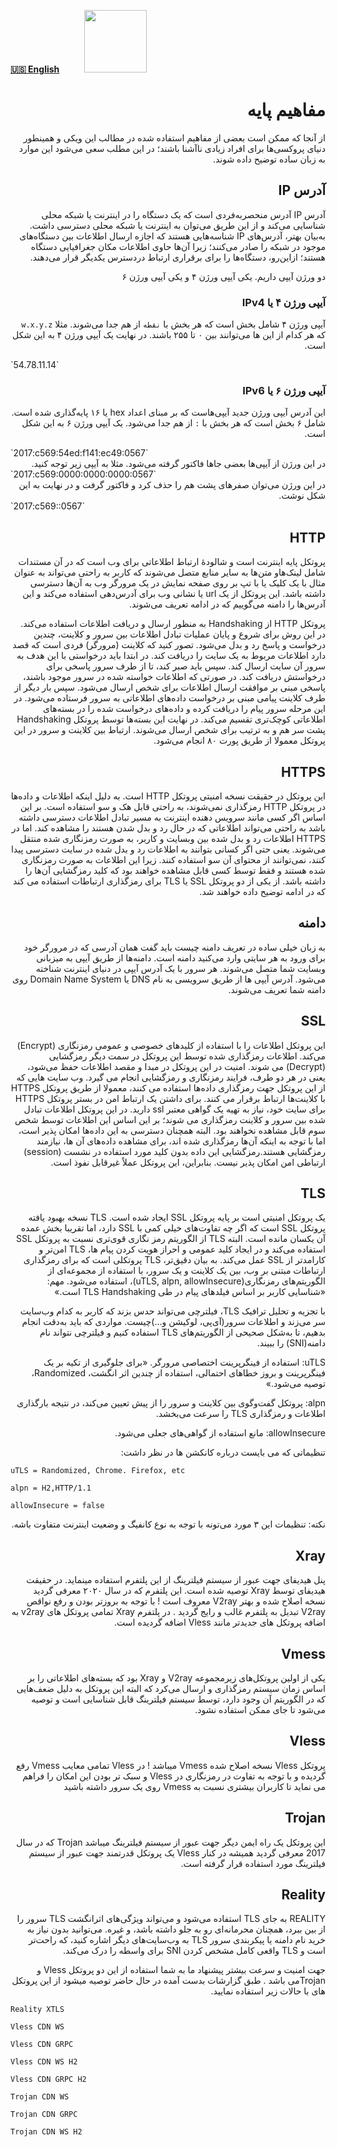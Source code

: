 [**🇺🇸 English**](https://github.com/hiddify/hiddify-config/wiki/Basic-Concepts)&nbsp;&nbsp;&nbsp;&nbsp;&nbsp;&nbsp;&nbsp;&nbsp;&nbsp;&nbsp;<a href="https://github.com/hiddify/hiddify-config/wiki/%D9%87%D9%85%D9%87-%D8%A2%D9%85%D9%88%D8%B2%D8%B4%E2%80%8C%D9%87%D8%A7-%D9%88-%D9%88%DB%8C%D8%AF%D8%A6%D9%88%D9%87%D8%A7"><img width="100" src="https://github.com/hiddify/hiddify-config/assets/125398461/3704cd84-eee6-4c45-abe7-3c02936bbebb" /></a>

<div dir="rtl" markdown="1">

# مفاهیم پایه

از آنجا که ممکن است بعضی از مفاهیم استفاده شده در مطالب این ویکی و همینطور دنیای پروکسی‌ها برای افراد زیادی ناآشنا باشند؛ در این مطلب سعی می‌شود این موارد به زبان ساده توضیح داده شوند.

## آدرس IP
 آدرس IP آدرس منحصر‌به‌فردی است که یک دستگاه را در اینترنت یا شبکه محلی شناسایی می‌کند و از این طریق می‌توان به اینترنت یا شبکه محلی دسترسی داشت. به‌بیان بهتر، آدرس‌های IP شناسه‌‌هایی هستند که اجازه ارسال اطلاعات بین دستگاه‌های موجود در شبکه را صادر می‌کنند؛ زیرا آن‌ها حاوی اطلاعات مکان جغرافیایی دستگاه هستند؛ از‌این‌رو، دستگاه‌ها را برای برقراری ارتباط دردسترس یکدیگر قرار می‌دهند.

دو ورژن آیپی داریم. یکی آیپی ورژن ۴ و یکی آیپی ورژن ۶

### آیپی ورژن ۴ یا IPv4
آیپی ورژن ۴ شامل  بخش است که هر بخش با `نقطه` از هم جدا می‌شوند. مثلا `w.x.y.z` که هر کدام از این ها می‌توانند بین ۰ تا ۲۵۵ باشند. در نهایت یک آیپی ورژن ۴ به این شکل است.

<div dir="ltr" markdown=1>
`54.78.11.14`
</div>

### آیپی ورژن ۶ یا IPv6
این آدرس آیپی ورژن جدید آیپی‌هاست که بر مبنای اعداد hex یا ۱۶ پایه‌گذاری شده است. شامل ۶ بخش است که هر بخش با `:` از هم جدا می‌شود. یک آیپی ورژن ۶ به این شکل است.

<div dir="ltr" markdown=1>
`2017:c569:54ed:f141:ec49:0567`
</div>
در این ورژن از آیپی‌ها بعضی جاها فاکتور گرفته می‌شود. مثلا به آیپی زیر توجه کنید.
<div dir="ltr" markdown=1>
`2017:c569:0000:0000:0000:0567`
</div>
در این ورژن می‌توان صفرهای پشت هم را حذف کرد و فاکتور گرفت و در نهایت به این شکل نوشت.
<div dir="ltr" markdown=1>
`2017:c569::0567`
</div>

## HTTP
پروتکل پایه اینترنت است و شالودهٔ ارتباط اطلاعاتی برای وب است که در آن مستندات شامل لینک‌هاو متن‌ها به سایر منابع متصل می‌شوند که کاربر به راحتی می‌تواند به عنوان مثال با یک کلیک یا با تپ بر روی صفحه نمایش در یک مرورگر وب به آن‌ها دسترسی داشته باشد. این پروتکل از یک url یا نشانی وب برای آدرس‌دهی استفاده می‌کند و این آدرس‌ها را دامنه می‌گوییم که در ادامه تعریف می‌شوند. 

پروتکل HTTP از Handshaking به منظور ارسال و دریافت اطلاعات استفاده می‌کند. در این روش برای شروع و پایان عملیات تبادل اطلاعات بین سرور و کلاینت، چندین درخواست و پاسخ رد و بدل می‌شود. تصور کنید که کلاینت (مرورگر) فردی است که قصد دارد اطلاعات مربوط به یک سایت را دریافت کند. در ابتدا باید درخواستی با این هدف به سرور آن سایت ارسال کند. سپس باید صبر کند، تا از طرف سرور پاسخی برای درخواستش دریافت کند. در صورتی که اطلاعات خواسته شده در سرور موجود باشند، پاسخی مبنی بر موافقت ارسال اطلاعات برای شخص ارسال می‌شود.
سپس بار دیگر از طرف کلاینت پیامی مبنی بر درخواست داده‌های اطلاعاتی به سرور فرستاده می‌شود. در این مرحله سرور پیام را دریافت کرده و داده‌های درخواست شده را در بسته‌های اطلاعاتی کوچک‌تری تقسیم می‌کند. در نهایت این بسته‌ها توسط پروتکل Handshaking پشت سر هم و به ترتیب برای شخص ارسال می‌شوند. ارتباط بین کلاینت و سرور در این پروتکل معمولا از طریق پورت ۸۰ انجام می‌شود.


## HTTPS
این پروتکل در حقیقت نسخه امنیتی پروتکل HTTP است. به دلیل اینکه اطلاعات و داده‌ها در پروتکل HTTP رمزگذاری نمی‌شوند، به راحتی قابل هک و سو استفاده است. بر این اساس اگر کسی مانند سرویس دهنده اینترنت به مسیر تبادل اطلاعات دسترسی داشته باشد به راحتی می‌تواند اطلاعاتی که در حال رد و بدل شدن هستند را مشاهده کند. اما در HTTPS اطلاعات رد و بدل شده بین وبسایت و کاربر، به صورت رمزنگاری شده منتقل می‌شوند. یعنی حتی اگر کسانی بتوانند به اطلاعات رد و بدل شده در سایت دسترسی پیدا کنند، نمی‌توانند از محتوای آن سو استفاده کنند. زیرا این اطلاعات به صورت رمزنگاری شده هستند و فقط توسط کسی قابل مشاهده خواهند بود که کلید رمزگشایی آن‌ها را داشته باشد.  از یکی از دو پروتکل SSL یا TLS برای رمزگذاری ارتباطات استفاده می‌ کند که در ادامه توضیح داده خواهند شد. 

## دامنه
به زبان خیلی ساده در تعریف دامنه چیست باید گفت همان آدرسی که در مرورگر خود برای ورود به هر سایتی وارد می‌کنید دامنه است. دامنه‌ها از طریق آیپی به میزبانی وبسایت شما متصل می‌شوند. هر سرور با یک آدرس آیپی در دنیای اینترنت شناخته می‌شود. آدرس آیپی ها از طریق سرویسی به نام DNS یا Domain Name System روی دامنه شما تعریف می‌شوند.

## SSL
این‌ پروتکل اطلاعات را با استفاده از کلیدهای خصوصی و عمومی رمزنگاری (Encrypt) می‌کند. اطلاعات رمزگذاری شده توسط این پروتکل در سمت دیگر رمزگشایی (Decrypt) می‌ شوند. امنیت در این پروتکل در مبدا و مقصد اطلاعات حفظ می‌شود، یعنی در هر دو طرف، فرایند رمزنگاری و رمزگشایی انجام می‌ گیرد. وب سایت‌ هایی که از این پروتکل جهت رمزگذاری داده‌‌ها استفاده می‌ کنند، معمولا از طریق پروتکل HTTPS با کلاینت‌ها ارتباط برقرار می‌ کنند. برای داشتن یک ارتباط امن در بستر پروتکل HTTPS برای سایت خود، نیاز به تهیه یک گواهی معتبر ssl دارید. در این پروتکل اطلاعات تبادل شده بین سرور و کلاینت رمزگذاری می‌ شوند؛ بر این اساس این اطلاعات توسط شخص سوم قابل مشاهده نخواهند بود. البته همچنان دسترسی به این داده‌‌ها امکان پذیر است، اما با توجه به اینکه آن‌ها رمزگذاری شده اند، برای مشاهده داده‌های آن ها، نیازمند رمزگشایی هستند.رمزگشایی این داده بدون کلید مورد استفاده در نشست (session) ارتباطی امن  امکان پذیر نیست. بنابراین، این پروتکل عملاً غیرقابل نفوذ است.

## TLS
یک پروتکل امنیتی است بر پایه پروتکل SSL ایجاد شده است. TLS نسخه بهبود یافته پروتکل SSL است که اگر چه تفاوت‌‌های خیلی کمی با SSL دارد، اما تقریبا بخش عمده‌ آن یکسان مانده است. البته TLS از الگوریتم رمز نگاری قوی‌تری نسبت به پروتکل SSL استفاده می‌کند و در ایجاد کلید عمومی و احراز هویت کردن پیام ها، TLS امن‌تر و کارامد‌تر از SSL عمل می‌کند. به بیان دقیق‌تر، TLS پروتکلی است که برای رمزگذاری ارتباطات مبتنی بر وب، بین یک کلاینت و یک سرور، با استفاده از مجموعه‌ای از الگوریتم‌های رمزنگاری(uTLS, alpn, allowInsecure)، استفاده می‌شود. 
مهم: «شناسایی کاربر بر اساس فیلدهای پیام در طی TLS Handshaking است.»

با تجزیه و تحلیل ترافیک TLS، فیلترچی می‌تواند حدس بزند که کاربر به کدام وب‌سایت سر می‌زند و اطلاعات سرور(آی‌پی، لوکیشن و...)چیست.
مواردی که باید به‌دقت انجام بدهیم، تا به‌شکل صحیحی از الگوریتم‌های TLS استفاده کنیم و فیلترچی نتواند نام دامنه(SNI) را ببیند.

uTLS:
استفاده از فینگرپرینت اختصاصی مرورگر.
«برای جلوگیری از تکیه بر یک فینگرپرینت و بروز خطاهای احتمالی، استفاده از چندین اثر انگشت، Randomized، توصیه می‌شود.»

alpn: 
پروتکل گفت‌وگوی بین کلاینت و سرور را از پیش تعیین می‌کند، در نتیجه بارگذاری اطلاعات و رمزگذاری TLS را سرعت می‌بخشد. 

allowInsecure:
مانع استفاده از گواهی‌های جعلی می‌‌شود.

تنظیماتی که می بایست درباره کانکشن ها در نظر داشت:

</div>

`uTLS = Randomized, Chrome. Firefox, etc`

`alpn = H2,HTTP/1.1`

`allowInsecure = false`

<div dir="rtl" markdown=1>
نکته: تنظیمات این ٣ مورد می‌تونه با توجه به نوع کانفیگ و وضعیت اینترنت متفاوت باشه.

## Xray

پنل هیدیفای جهت عبور از سیستم فیلترینگ از این پلتفرم استفاده مینماید. در حقیقت هیدیفای توسط Xray توصیه شده است.
این پلتفرم که در سال ۲۰۲۰ معرفی گردید نسخه اصلاح شده و بهتر V2ray معروف است ! با توجه به بروزتر بودن و رفع نواقص V2ray تبدیل به پلتفرم غالب و رایج گردید . در پلتفرم Xray تمامی پروتکل های v2ray به اضافه پروتکل های جدیدتر مانند Vless اضافه گردیده است.

## Vmess
یکی از اولین پروتکل‌های زیرمجموعه V2ray و Xray بود که بسته‌های اطلاعاتی را بر اساس زمان سیستم رمزگذاری و ارسال می‌کرد که البته این پروتکل به دلیل ضعف‌هایی که در الگوریتم آن وجود دارد، توسط سیستم فیلترینگ قابل شناسایی است و توصیه می‌شود تا جای ممکن استفاده نشود.

## Vless
پروتکل Vless نسخه اصلاح شده Vmess میباشد ! در Vless تمامی معایب Vmess رفع گردیده و با توجه به تفاوت در رمزنگاری در Vless و سبک تر بودن این امکان را فراهم می نماید تا کاربران بیشتری نسبت به Vmess روی یک سرور داشته باشید

## Trojan
این پروتکل یک راه ایمن دیگر جهت عبور از سیستم فیلترینگ میباشد Trojan که در سال 2017 معرفی گردید همیشه در کنار Vless یک پروتکل قدرتمند جهت عبور از سیستم فیلترینگ مورد استفاده قرار گرفته است. 

## Reality
REALITY به جای TLS استفاده می‌شود و می‌تواند ویژگی‌های اثرانگشت TLS سرور را از بین ببرد، همچنان محرمانه‌ای رو به جلو داشته باشد، و غیره.
می‌توانید بدون نیاز به خرید نام دامنه یا پیکربندی سرور TLS به وب‌سایت‌های دیگر اشاره کنید، که راحت‌تر است و TLS واقعی کامل مشخص کردن SNI برای واسطه را درک می‌کند.

جهت امنیت و سرعت بیشتر پیشنهاد ما به شما استفاده از این دو پروتکل Vless و Trojanمی باشد . طبق گزارشات بدست آمده در حال حاضر توصیه میشود از این پروتکل های با حالات زیر استفاده نمایید.


</div>

`Reality XTLS`

`Vless CDN WS`

`Vless CDN GRPC`

`Vless CDN WS H2`

`Vless CDN GRPC H2`

`Trojan CDN WS`

`Trojan CDN GRPC`

`Trojan CDN WS H2`


<div dir="rtl" markdown=1>



</div>
